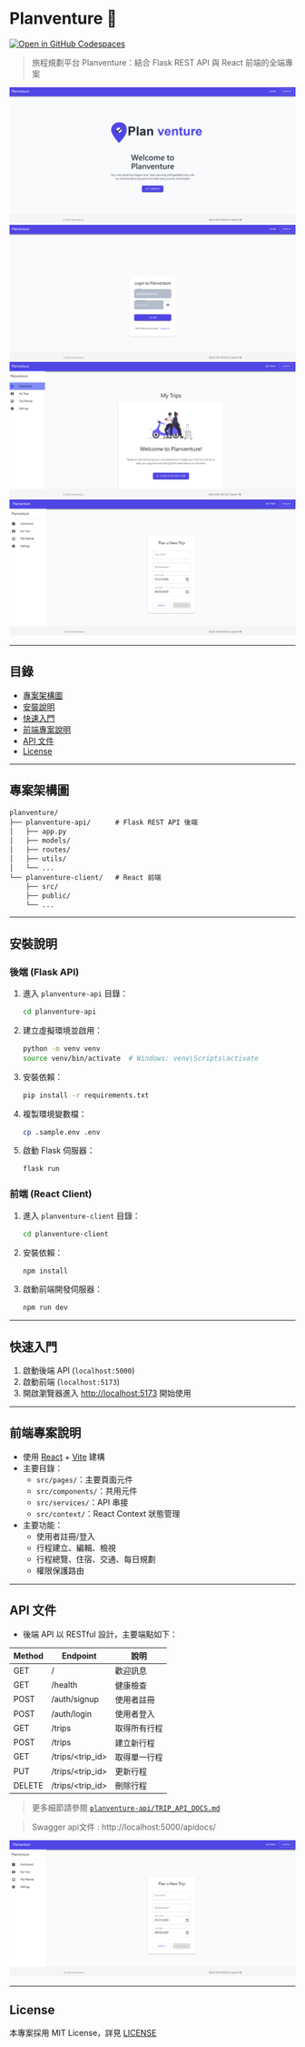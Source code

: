 # Planventure 🚁

[![Open in GitHub Codespaces](https://github.com/codespaces/badge.svg)](https://codespaces.new/github-samples/planventure)

> 旅程規劃平台 Planventure：結合 Flask REST API 與 React 前端的全端專案

![](./img/index.png)
![](./img/login.png)
![](./img/home.png)
![](./img/edit.png)



---

## 目錄
- [專案架構圖](#專案架構圖)
- [安裝說明](#安裝說明)
- [快速入門](#快速入門)
- [前端專案說明](#前端專案說明)
- [API 文件](#api-文件)
- [License](#license)

---

## 專案架構圖

```text
planventure/
├── planventure-api/      # Flask REST API 後端
│   ├── app.py
│   ├── models/
│   ├── routes/
│   ├── utils/
│   └── ...
└── planventure-client/   # React 前端
    ├── src/
    ├── public/
    └── ...
```

---

## 安裝說明

### 後端 (Flask API)
1. 進入 `planventure-api` 目錄：
   ```sh
   cd planventure-api
   ```
2. 建立虛擬環境並啟用：
   ```sh
   python -m venv venv
   source venv/bin/activate  # Windows: venv\Scripts\activate
   ```
3. 安裝依賴：
   ```sh
   pip install -r requirements.txt
   ```
4. 複製環境變數檔：
   ```sh
   cp .sample.env .env
   ```
5. 啟動 Flask 伺服器：
   ```sh
   flask run
   ```

### 前端 (React Client)
1. 進入 `planventure-client` 目錄：
   ```sh
   cd planventure-client
   ```
2. 安裝依賴：
   ```sh
   npm install
   ```
3. 啟動前端開發伺服器：
   ```sh
   npm run dev
   ```

---

## 快速入門

1. 啟動後端 API (`localhost:5000`)
2. 啟動前端 (`localhost:5173`)
3. 開啟瀏覽器進入 [http://localhost:5173](http://localhost:5173) 開始使用

---

## 前端專案說明

- 使用 [React](https://react.dev/) + [Vite](https://vitejs.dev/) 建構
- 主要目錄：
  - `src/pages/`：主要頁面元件
  - `src/components/`：共用元件
  - `src/services/`：API 串接
  - `src/context/`：React Context 狀態管理
- 主要功能：
  - 使用者註冊/登入
  - 行程建立、編輯、檢視
  - 行程總覽、住宿、交通、每日規劃
  - 權限保護路由

---

## API 文件

- 後端 API 以 RESTful 設計，主要端點如下：

| Method | Endpoint           | 說明             |
|--------|--------------------|------------------|
| GET    | /                  | 歡迎訊息         |
| GET    | /health            | 健康檢查         |
| POST   | /auth/signup       | 使用者註冊       |
| POST   | /auth/login        | 使用者登入       |
| GET    | /trips             | 取得所有行程     |
| POST   | /trips             | 建立新行程       |
| GET    | /trips/<trip_id>   | 取得單一行程     |
| PUT    | /trips/<trip_id>   | 更新行程         |
| DELETE | /trips/<trip_id>   | 刪除行程         |

> 更多細節請參閱 [`planventure-api/TRIP_API_DOCS.md`](planventure-api/TRIP_API_DOCS.md)

> Swagger api文件 : http://localhost:5000/apidocs/

![](./img/edit.png)

---

## License

本專案採用 MIT License，詳見 [LICENSE](LICENSE)